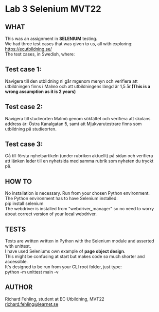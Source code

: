 # Lab 3 Selenium MVT22

## WHAT
This was an assignment in **SELENIUM** testing.<br/>
We had three test cases that was given to us, all with exploring:<br/>
https://ecutbildning.se/<br/>
The test cases, in Swedish, where:

## Test case 1:
Navigera till den utbildning ni går mgenom menyn och verifiera att utbildningen finns i Malmö och att 
utbildningens längd är 1,5 år.**(This is a wrong assumption as it is 2 years)**
## Test case 2:
Navigera till studieorten Malmö genom sökfältet och verifiera att skolans address är: Östra 
Kanalgatan 5, samt att Mjukvarutestrare finns som utbildning på studieorten.
## Test case 3:
Gå till första nyhetsartikeln (under rubriken aktuellt) på sidan och verifiera att länken leder till en 
nyhetsida med samma rubrik som nyheten du tryckt på.

## HOW TO
No installation is necessary. Run from your chosen Python environment.
The Python environment has to have Selenium installed:<br/>
pip install selenium<br/>
The webdriver is installed from "webdriver_manager" so no need to worry about correct version of your local webdriver.

## TESTS
Tests are written written in Python with the Selenium module and asserted with unittest.<br/>
I have used Seleniums own example of **page object design**.<br/>
This might be confusing at start but makes code so much shorter and accessible.<br/>
It's designed to be run from your CLI root folder, just type:<br/>
python -m unittest main -v<br/>

## AUTHOR
Richard Fehling, student at EC Utbildning, MVT22<br/>
richard.fehling@learnet.se